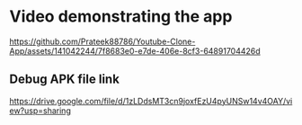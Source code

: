 # Video demonstrating the app


https://github.com/Prateek88786/Youtube-Clone-App/assets/141042244/7f8683e0-e7de-406e-8cf3-64891704426d



## Debug APK file link

https://drive.google.com/file/d/1zLDdsMT3cn9joxfEzU4pyUNSw14v4OAY/view?usp=sharing
